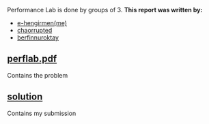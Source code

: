 Performance Lab is done by groups of 3. **This report was written by:**
* [e-hengirmen(me)](https://github.com/e-hengirmen)
* [chaorrupted](https://github.com/chaorrupted)
* [berfinnuroktay](https://github.com/berfinnuroktay)
## [perflab.pdf](https://github.com/e-hengirmen/METU/blob/master/CENG331/Perf_lab/perflab.pdf)
Contains the problem
## [solution](https://github.com/e-hengirmen/METU/blob/master/CENG331/Perf_lab/solution)
Contains my submission
